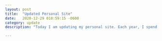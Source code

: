 ```yaml
---
layout: post
title:  "Updated Personal Site"
date:   2020-12-29 010:59:15 -0600
category: update
description: "Today I am updating my personal site. Each year, I spend the holidays playing with a redesign, but this year I am commited to working more iteratively and delivering more continuously. In that same spirit, I added a timeline feature to allow me to catalogue ouput from my disparate creative outlets and endeavors."

---
```

